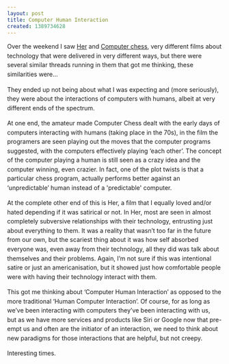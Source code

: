 ```yaml
---
layout: post
title: Computer Human Interaction
created: 1389734628
---
```

<p class="p1"><span style="line-height: 1.538em;">Over the weekend I saw <a href="http://www.imdb.com/title/tt1798709/" target="_blank">Her</a>&nbsp;and <a href="http://www.imdb.com/title/tt2007360/" target="_blank">Computer chess</a>, very different films about technology that were delivered in very different ways, but there were several similar threads running in them that got me thinking, these similarities were&hellip;</span></p><p class="p1"><span style="line-height: 1.538em;">They ended up not being about what I was expecting and (more seriously), they were about the interactions of computers with humans, albeit at very different ends of the spectrum.</span></p><p class="p1"><span style="line-height: 1.538em;">At one end, the amateur made Computer Chess dealt with the early days of computers interacting with humans (taking place in the 70s), in the film the programers are seen playing out the moves that the computer programs suggested, with the computers effectively playing &lsquo;each other&rsquo;. The concept of the computer playing a human is still seen as a crazy idea and the computer winning, even crazier. In fact, one of the plot twists is that a particular chess program, actually performs better against an &lsquo;unpredictable&rsquo; human instead of a &#39;predictable&#39; computer.</span></p><p class="p1"><span style="line-height: 1.538em;">At the complete other end of this is Her, a film that I equally loved and/or hated depending if it was satirical or not. In Her, most are seen in almost completely subversive relationships with their technology, entrusting just about everything to them. It was a reality that wasn&rsquo;t too far in the future from our own, but the scariest thing about it was how self absorbed everyone was, even away from their technology, all they did was talk about themselves and their problems. Again, I&rsquo;m not sure if this was intentional satire or just an americanisation, but it showed just how comfortable people were with having their technology interact with them.</span></p><p class="p1"><span style="line-height: 1.538em;">This got me thinking about &lsquo;Computer Human Interaction&rsquo; as opposed to the more traditional &lsquo;Human Computer Interaction&rsquo;. Of course, for as long as we&rsquo;ve been interacting with computers they&rsquo;ve been interacting with us,&nbsp; but as we have more services and products like Siri or Google now that pre-empt us and often are the initiator of an interaction, we need to think about new paradigms for those interactions that are helpful, but not creepy.</span></p><p class="p1"><span style="line-height: 1.538em;">Interesting times.</span></p>

